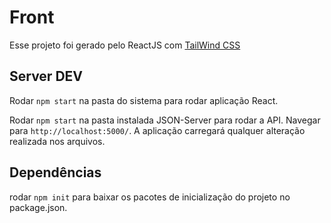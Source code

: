 # Front

Esse projeto foi gerado pelo ReactJS com [TailWind CSS](https://tailwindcss.com/docs/guides/create-react-app)

## Server DEV

Rodar `npm start` na pasta do sistema para rodar aplicação React.

Rodar `npm start` na pasta instalada JSON-Server para rodar a API. Navegar para `http://localhost:5000/`. A aplicação carregará qualquer alteração realizada nos arquivos.

## Dependências

rodar `npm init` para baixar os pacotes de inicialização do projeto no package.json.
